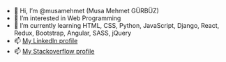 - 👋 Hi, I’m @musamehmet (Musa Mehmet GÜRBÜZ)
- 👀 I’m interested in Web Programming
- 🌱 I’m currently learning HTML, CSS, Python, JavaScript, Django, React, Redux, Bootstrap, Angular, SASS, jQuery
- 📫 [My LinkedIn profile](https://www.linkedin.com/in/musamehmet/)
- 📫 [My Stackoverflow profile](https://stackoverflow.com/users/20493391/musa-mehmet)

<!---
musamehmet/musamehmet is a ✨ special ✨ repository because its `README.md` (this file) appears on your GitHub profile.
You can click the Preview link to take a look at your changes.
--->
